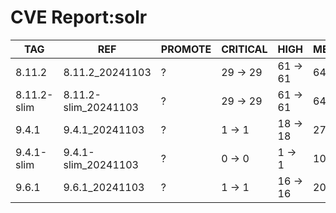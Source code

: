 # CVE Report:solr
|     TAG     |         REF          | PROMOTE | CRITICAL |   HIGH   |  MEDIUM  |   LOW    | UNKNOWN |
|-------------|----------------------|---------|----------|----------|----------|----------|---------|
| 8.11.2      | 8.11.2_20241103      | ?       | 29 -> 29 | 61 -> 61 | 64 -> 49 | 20 -> 14 | 0 -> 0  |
| 8.11.2-slim | 8.11.2-slim_20241103 | ?       | 29 -> 29 | 61 -> 61 | 64 -> 49 | 20 -> 14 | 0 -> 0  |
| 9.4.1       | 9.4.1_20241103       | ?       | 1 -> 1   | 18 -> 18 | 27 -> 20 | 7 -> 7   | 0 -> 0  |
| 9.4.1-slim  | 9.4.1-slim_20241103  | ?       | 0 -> 0   | 1 -> 1   | 10 -> 3  | 1 -> 1   | 0 -> 0  |
| 9.6.1       | 9.6.1_20241103       | ?       | 1 -> 1   | 16 -> 16 | 20 -> 13 | 7 -> 7   | 0 -> 0  |

